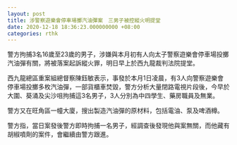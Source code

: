 ```yaml
---
layout: post
title: 涉警察遊樂會停車場擲汽油彈案　三男子被控縱火明提堂
date: 2020-12-18 18:36:23.000000000 +08:00
categories: rthk
---
```


警方拘捕3名16歲至23歲的男子，涉嫌與本月初有人向太子警察遊樂會停車場投擲汽油彈有關，將被落案起訴縱火罪，明日早上於西九龍裁判法院提堂。

西九龍總區重案組總督察陳鈺敏表示，事發於本月1日凌晨，有3人向警察遊樂會停車場投擲多枚汽油彈，一部貨櫃車焚毀，警方分析大量閉路電視片段後，今早於大圍、葵涌及尖沙咀拘捕這3名男子，3人分別為中四學生、藥房職員及無業。

警方又在旺角區一幢大廈，搜出製造汽油彈的原材料，包括電油、泵及啤酒樽。

警方指，當日案發後警方即時拘捕一名男子，經調查後發現他與案無關，而他藏有胡椒噴劑的案件，會繼續由警方跟進。
